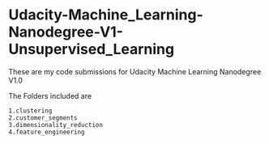 # Udacity-Machine_Learning-Nanodegree-V1-Unsupervised_Learning

These are my code submissions for Udacity  Machine Learning Nanodegree V1.0

The Folders included are
````
1.clustering 	
2.customer_segments 	
3.dimensionality_reduction 	
4.feature_engineering
````
